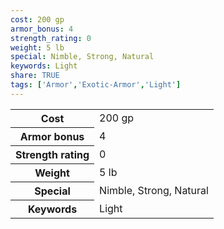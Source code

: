 ```yaml
---
cost: 200 gp
armor_bonus: 4
strength_rating: 0
weight: 5 lb
special: Nimble, Strong, Natural
keywords: Light
share: TRUE
tags: ['Armor','Exotic-Armor','Light']
---
```

<p><span style="overflow-x: auto;"><table><tbody><tr><th>Cost</th><td>200 gp</td></tr><tr><th>Armor bonus</th><td>4</td></tr><tr><th>Strength rating</th><td>0</td></tr><tr><th>Weight</th><td>5 lb</td></tr><tr><th>Special</th><td>Nimble, Strong, Natural</td></tr><tr><th>Keywords</th><td>Light</td></tr></tbody></table></span></p>